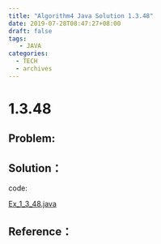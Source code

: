 ```yaml
---
title: "Algorithm4 Java Solution 1.3.48"
date: 2019-07-28T08:47:27+08:00
draft: false
tags:
   - JAVA
categories:
  - TECH
  - archives
---
```



# 1.3.48

## Problem:


## Solution：

code:

[Ex_1_3_48.java](./Ex_1_3_48.java)


## Reference：


